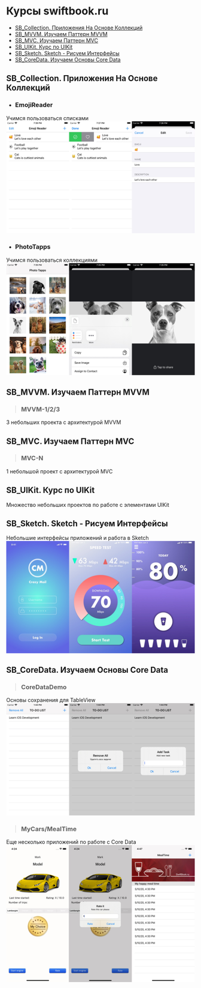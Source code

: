 Курсы swiftbook.ru
=========================

+ [SB_Collection. Приложения На Основе Коллекций](#SB_Collection)
+ [SB_MVVM. Изучаем Паттерн MVVM](#SB_MVVM)
+ [SB_MVС. Изучаем Паттерн MVC](#SB_MVС)
+ [SB_UIKit. Курс по UIKit](#SB_UIKit)
+ [SB_Sketch. Sketch - Рисуем Интерфейсы](#SB_Sketch)
+ [SB_CoreData. Изучаем Основы Core Data](#SB_CoreData)

## <a name="SB_Collection"></a> SB_Collection. Приложения На Основе Коллекций
- ### EmojiReader
Учимся пользоваться списками
![Альтернативный текст](https://github.com/MikhailDM/SwiftBook_Projects/blob/master/SB_Collections/_Screenshots/EmojiReader/All.jpg)
- ### PhotoTapps
Учимся пользоваться коллекциями
![Альтернативный текст](https://github.com/MikhailDM/SwiftBook_Projects/blob/master/SB_Collections/_Screenshots/PhotoTapps/All.jpg)

## <a name="SB_MVVM"></a> SB_MVVM. Изучаем Паттерн MVVM
>### MVVM-1/2/3
3 небольших проекта с архитектурой MVVM

## <a name="SB_MVС"></a> SB_MVС. Изучаем Паттерн MVC
>### MVC-N
1 небольшой проект с архитектурой MVС

## <a name="SB_UIKit"></a> SB_UIKit. Курс по UIKit
Множество небольших проектов по работе с элементами UIKit

## <a name="SB_Sketch"></a> SB_Sketch. Sketch - Рисуем Интерфейсы
Небольшие интерфейсы приложений и работа в Sketch
![Альтернативный текст](https://github.com/MikhailDM/SwiftBook_Projects/blob/master/SB_Sketch/_Screenshots/All.jpg)

## <a name="SB_CoreData"></a> SB_CoreData. Изучаем Основы Core Data
>### CoreDataDemo
Основы сохранения для TableView
![Альтернативный текст](https://github.com/MikhailDM/SwiftBook_Projects/blob/master/SB_CoreData/_Screenshots/CoreDataDemo/All.jpg)
>### MyCars/MealTime
Еще несколько приложений по работе с Core Data
![Альтернативный текст](https://github.com/MikhailDM/SwiftBook_Projects/blob/master/SB_CoreData/_Screenshots/MyCars%20%2B%20MealTime/All.jpg)
